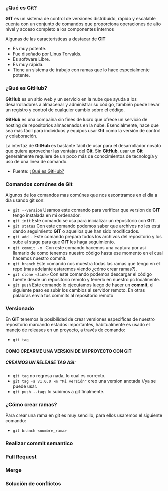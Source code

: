 ### ¿Qué es Git?

**GIT** es un sistema de control de versiones distribuido, rápido y escalable
cuenta con un conjunto de comandos que proporciona operaciones de alto nivel y acceso completo a los 
componentes internos

Algunas de las características a destacar de **GIT**
* Es muy potente.
* Fue diseñado por Linus Torvalds.
* Es software Libre.
* Es muy rápida.
* Tiene un sistema de trabajo con ramas que lo hace especialmente potente. 

### ¿Qué es GitHub?

**GitHub** es un sitio web y un servicio en la nube que ayuda a los desarrolladores a almacenar
y administrar su código, también puede llevar un registro y control de cualquier cambio sobre el código.

**GitHub** es una compañía sin fines de lucro que ofrece un servicio de hosting de repositorios almacenados en la nube. Esencialmente, hace que sea más fácil para individuos y equipos usar **Git** como la versión de control y colaboración.

La interfaz de **GitHub** es bastante fácil de usar para el desarrollador novato que quiera aprovechar las ventajas del **Git**. Sin **GitHub**, usar un **Git** generalmente requiere de un poco más de conocimientos de tecnología y uso de una línea de comando.
- Fuente: [¿Qué es GitHub? ](https://kinsta.com/es/base-de-conocimiento/que-es-github/)

### Comandos comúnes de Git

Algunos de los comandos mas comúnes que nos escontramos en el día a día usando git son:

* ```git --version``` Usamos este comando para verificar que version de **GIT** tengo instalada en mi ordenador.
* ```git init``` Este comando se usa para inicializar un repositorio con **GIT**.
* ```git status``` Con este comando podemos saber que archivos no les está dando seguimiento **GIT** o aquellos que han sido modificados.
* ```git add .``` Este comando prepara todos los archivos del repositorio y los sube al stage para que **GIT** les haga seguimiento.
* ```git commit -m ``` Con este comando hacemos una captura por asi llamarlo de como tenemos nuestro código hasta ese momento en el cual hacemos nuestro commit.
* ```git branch``` Este comando nos muestra todas las ramas que tengo en el repo (mas adelante estaremos viendo ¿cómo crear ramas?).
* ```git clone <link>``` Con este comando podemos descargar el código fuente desde un repositorio remoto y tenerlo en nuestro pc localmente.
* ```git push``` Este comando lo ejecutamos luego de hacer un **commit**, el siguiente paso es subir los cambios al servidor remoto. En otras palabras envia tus commits al repositorio remoto

### Versionado

En **GIT** tenemos la posibilidad de crear versiones especificas de nuestro repositorio marcando estados importantes, habitualmente es usado el manejo de releases en un proyecto, a través de comando:
* ```git tag```

#### COMO CREARME UNA VERSION DE MI PROYECTO CON GIT

##### CREAMOS UN RELEASE TAG ASI:
* ```git tag``` no regresa nada, lo cual es correcto.
* ```git tag -a v1.0.0 -m "Mi versión"``` creo una version anotada //ya se puede usar.
* ```git push --tags``` lo subimos a git finalmente.

### ¿Cómo crear ramas?
Para crear una rama en git es muy sencillo, para ellos usaremos el siguiente comando:
* ```git branch <nombre_rama>```

### Realizar commit semantico

### Pull Request

### Merge

### Solución de conflictos
